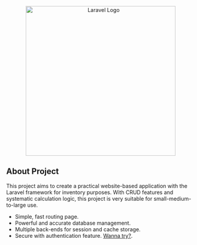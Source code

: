<p align="center"><a href="https://laravel.com" target="_blank"><img src="https://raw.githubusercontent.com/laravel/art/master/logo-lockup/5%20SVG/2%20CMYK/1%20Full%20Color/laravel-logolockup-cmyk-red.svg" width="400" alt="Laravel Logo"></a></p>

## About Project

This project aims to create a practical website-based application with the Laravel framework for inventory purposes. With CRUD features and systematic calculation logic, this project is very suitable for small-medium-to-large use.

- Simple, fast routing page.
- Powerful and accurate database management.
- Multiple back-ends for session and cache storage.
- Secure with authentication feature. [Wanna try?](https://sinvent.gentabahana.me).
